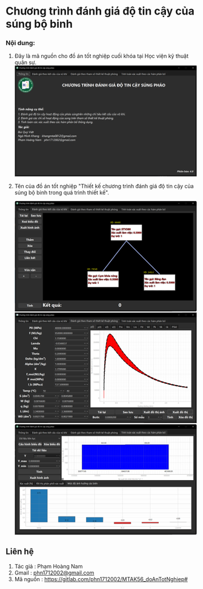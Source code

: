 # Chương trình đánh giá độ tin cậy của súng bộ binh

### Nội dung: 
1. Đây là mã nguồn cho đồ án tốt nghiệp cuối khóa tại Học viện kỹ thuật quân sự.
   ![Giao diện chính](_other/UI1.png)

2. Tên của đồ án tốt nghiệp "Thiết kế chương trình đánh giá độ tin cậy của súng bộ binh trong quá trình thiết kế".

   ![Tính toán theo kết cấu của vũ khí](_other/UI2.png)
   ![Tính toán theo tham số thuật phóng](_other/UI3.png)
   ![Tính toán xác suất](_other/UI4.png)

## Liên hệ
1. Tác giả : Phạm Hoàng Nam
2. Gmail : phn1712002@gmail.com
3. Mã nguồn : https://gitlab.com/phn1712002/MTAK56_doAnTotNghiep#
